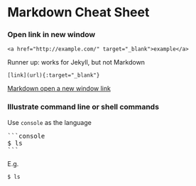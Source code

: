 # Markdown Cheat Sheet

### Open link in new window
`<a href="http://example.com/" target="_blank">example</a>`

Runner up: works for Jekyll, but not Markdown

`[link](url){:target="_blank"}`

[Markdown open a new window link](http://stackoverflow.com/a/5803384/6146580)

### Illustrate command line or shell commands
Use `console` as the language
<pre>
```console
$ ls
```
</pre>
E.g.
```console
$ ls
```
